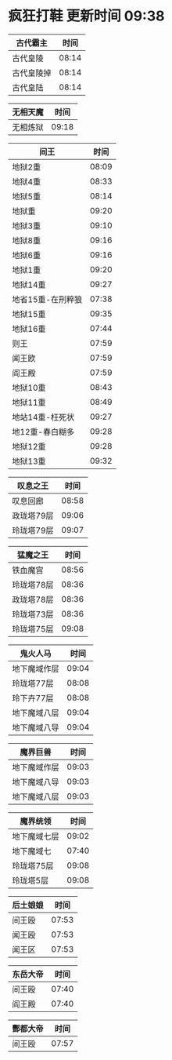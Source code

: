 # 疯狂打鞋 更新时间 09:38

| 古代霸主   | 时间    |
|--------|-------|
| 古代皇陵 | 08:14 |
| 古代皇陵掉 | 08:14 |
| 古代皇陆 | 08:14 |

| 无相天魔   | 时间    |
|--------|-------|
| 无相炼狱 | 09:18 |

| 间王   | 时间    |
|--------|-------|
| 地狱2重 | 08:09 |
| 地狱4重 | 08:33 |
| 地狱5重 | 08:14 |
| 地狱重 | 09:20 |
| 地狱3重 | 09:10 |
| 地狱8重 | 09:16 |
| 地狱6重 | 09:16 |
| 地狱1重 | 09:20 |
| 地狱14重 | 09:27 |
| 地省15重-在刑粹狼 | 07:38 |
| 地狱15重 | 09:35 |
| 地狱16重 | 07:44 |
| 则王 | 07:59 |
| 闻王欧 | 07:59 |
| 阎王殿 | 07:59 |
| 地狱10重 | 08:43 |
| 地狱11重 | 08:49 |
| 地站14重-枉死状 | 09:27 |
| 地12重-春白糊多 | 09:28 |
| 地狱12重 | 09:28 |
| 地狱13重 | 09:32 |

| 叹息之王   | 时间    |
|--------|-------|
| 叹息回廊 | 08:58 |
| 政珑塔79层 | 09:06 |
| 玲珑塔79层 | 09:07 |

| 猛魔之王   | 时间    |
|--------|-------|
| 铁血魔宫 | 08:56 |
| 玲珑塔78层 | 08:36 |
| 政珑塔78层 | 08:36 |
| 玲珑塔73层 | 08:36 |
| 玲珑塔75层 | 09:08 |

| 鬼火人马   | 时间    |
|--------|-------|
| 地下魔域作层 | 09:04 |
| 玲珑塔77层 | 08:08 |
| 玲下卉77层 | 08:08 |
| 地下魔域八层 | 09:04 |
| 地下魔域八导 | 09:04 |

| 魔界巨兽   | 时间    |
|--------|-------|
| 地下魔域作层 | 09:03 |
| 地下魔域八导 | 09:03 |
| 地下魔域八层 | 09:03 |

| 魔界统领   | 时间    |
|--------|-------|
| 地下魔域七层 | 09:02 |
| 地下魔域七 | 07:40 |
| 玲珑塔75层 | 09:08 |
| 玲珑塔5层 | 09:08 |

| 后土娘娘   | 时间    |
|--------|-------|
| 间王殴 | 07:53 |
| 闻王殴 | 07:53 |
| 闻王区 | 07:53 |

| 东岳大帝   | 时间    |
|--------|-------|
| 间王殴 | 07:40 |
| 阎王殿 | 07:40 |

| 酆都大帝   | 时间    |
|--------|-------|
| 间王殴 | 07:57 |